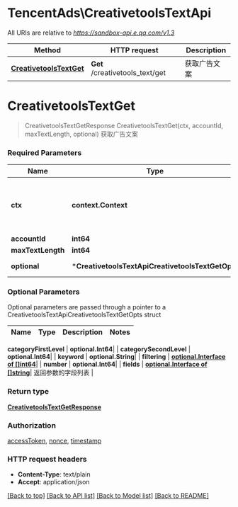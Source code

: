 # TencentAds\CreativetoolsTextApi

All URIs are relative to *https://sandbox-api.e.qq.com/v1.3*

Method | HTTP request | Description
------------- | ------------- | -------------
[**CreativetoolsTextGet**](CreativetoolsTextApi.md#CreativetoolsTextGet) | **Get** /creativetools_text/get | 获取广告文案


# **CreativetoolsTextGet**
> CreativetoolsTextGetResponse CreativetoolsTextGet(ctx, accountId, maxTextLength, optional)
获取广告文案

### Required Parameters

Name | Type | Description  | Notes
------------- | ------------- | ------------- | -------------
 **ctx** | **context.Context** | context for authentication, logging, cancellation, deadlines, tracing, etc.
  **accountId** | **int64**|  | 
  **maxTextLength** | **int64**|  | 
 **optional** | ***CreativetoolsTextApiCreativetoolsTextGetOpts** | optional parameters | nil if no parameters

### Optional Parameters
Optional parameters are passed through a pointer to a CreativetoolsTextApiCreativetoolsTextGetOpts struct

Name | Type | Description  | Notes
------------- | ------------- | ------------- | -------------


 **categoryFirstLevel** | **optional.Int64**|  | 
 **categorySecondLevel** | **optional.Int64**|  | 
 **keyword** | **optional.String**|  | 
 **filtering** | [**optional.Interface of []int64**](int64.md)|  | 
 **number** | **optional.Int64**|  | 
 **fields** | [**optional.Interface of []string**](string.md)| 返回参数的字段列表 | 

### Return type

[**CreativetoolsTextGetResponse**](CreativetoolsTextGetResponse.md)

### Authorization

[accessToken](../README.md#accessToken), [nonce](../README.md#nonce), [timestamp](../README.md#timestamp)

### HTTP request headers

 - **Content-Type**: text/plain
 - **Accept**: application/json

[[Back to top]](#) [[Back to API list]](../README.md#documentation-for-api-endpoints) [[Back to Model list]](../README.md#documentation-for-models) [[Back to README]](../README.md)


